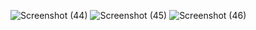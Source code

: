 ![Screenshot (44)](https://github.com/SANGAAM/Vit-TSProject/assets/96041004/16629d49-645c-4a13-a00e-96bc1ec7db93)
![Screenshot (45)](https://github.com/SANGAAM/Vit-TSProject/assets/96041004/fac23839-2bd1-48d4-a202-5616e0802d43)
![Screenshot (46)](https://github.com/SANGAAM/Vit-TSProject/assets/96041004/4af883e3-8b47-496c-b562-5cc1e7796b09)
